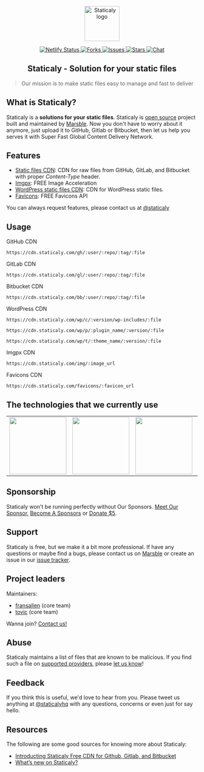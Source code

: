 <p align="center"><a class="clear" href="https://www.staticaly.com/" target="_blank"><img width="92" src="https://cdn.staticaly.com/img/www.staticaly.com/static/images/staticaly.png?w=92" alt="Staticaly logo"></a></p>

<p class="staticaly-badge" align="center">
    <a href="https://app.netlify.com/sites/staticaly/deploys" target="_blank">
        <img src="https://api.netlify.com/api/v1/badges/1f75be83-f290-4705-858d-61e6608f7a66/deploy-status" alt="Netlify Status">
    </a>
    <a href="https://github.com/marsble/staticaly/network" target="_blank">
        <img src="https://cdn.staticaly.com/badges/github/forks/marsble/staticaly.svg?style=social" alt="Forks">
    </a>
    <a href="https://github.com/marsble/staticaly/issues" target="_blank">
        <img src="https://cdn.staticaly.com/badges/github/issues/marsble/staticaly.svg?style=social" alt="Issues">
    </a>
    <a href="https://github.com/marsble/staticaly/stargazers" target="_blank">
        <img src="https://cdn.staticaly.com/badges/github/stars/marsble/staticaly.svg?style=social" alt="Stars">
    </a>
    <a href="https://www.marsble.com/user/staticaly" target="_blank">
        <img src="https://cdn.staticaly.com/badges/badge/chat-Marsble-4285f4.svg" alt="Chat">
    </a>
</p>

<h2 align="center">
    Staticaly - Solution for your static files
</h2>

> Our mission is to make static files easy to manage and fast to deliver

What is Staticaly?
------------------

Staticaly is a **solutions for your static files**. Staticaly is [open source](https://github.com/marsble/staticaly) project built and maintained by [Marsble](https://www.marsble.com/). Now you don't have to worry about it anymore, just upload it to GitHub, Gitlab or Bitbucket, then let us help you serves it with Super Fast Global Content Delivery Network.

Features
--------

- [Static files CDN](https://www.staticaly.com): CDN for raw files from GitHub, GitLab, and Bitbucket with proper *Content-Type* header.
- [Imgpx](https://www.staticaly.com/imgpx): FREE Image Acceleration
- [WordPress static files CDN](https://www.staticaly.com): CDN for WordPress static files.
- [Favicons](https://www.staticaly.com/favicons): FREE Favicons API

You can always request features, please contact us at [@staticaly](https://www.marsble.com/u/staticaly)

Usage
-----

GitHub CDN

`https://cdn.staticaly.com/gh/:user/:repo/:tag/:file`

GitLab CDN

`https://cdn.staticaly.com/gl/:user/:repo/:tag/:file`

Bitbucket CDN

`https://cdn.staticaly.com/bb/:user/:repo/:tag/:file`

WordPress CDN

`https://cdn.staticaly.com/wp/c/:version/wp-includes/:file`

`https://cdn.staticaly.com/wp/p/:plugin_name/:version/:file`

`https://cdn.staticaly.com/wp/t/:theme_name/:version/:file`

Imgpx CDN

`https://cdn.staticaly.com/img/:image_url`

Favicons CDN

`https://cdn.staticaly.com/favicons/:favicon_url`

The technologies that we currently use
--------------------------------------

<!--platinum start-->
<table class="about-optimus" align="center">
  <tbody>
    <tr>
      <td align="center" valign="middle">
        <a class="clear" href="https://www.cloudflare.com/?utm_source=Staticaly.com&utm_medium=Logo&utm_campaign=Sponsor%20link" target="_blank">
          <img width="150px" src="https://www.staticaly.com/static/images/sponsors/cloudflare.png">
        </a>
      </td>
      <td align="center" valign="middle">
      <a class="clear" href="https://www.cdn77.com/?utm_source=Staticaly.com&utm_medium=Logo&utm_campaign=Sponsor%20link" target="_blank">
        <img width="150px" src="https://www.staticaly.com/static/images/sponsors/cdn77.png">
      </a>
      </td>
      <td align="center" valign="middle">
        <a class="clear" href="https://www.fastly.com/?utm_source=Staticaly.com&utm_medium=Logo&utm_campaign=Sponsor%20link" target="_blank">
          <img width="150px" src="https://www.staticaly.com/static/images/sponsors/fastly.png">
        </a>
      </td>
      <td align="center" valign="middle">
        <a class="clear" href="https://www.bunnycdn.com/?utm_source=Staticaly.com&utm_medium=Logo&utm_campaign=Sponsor%20link" target="_blank">
          <img width="150px" src="/static/images/sponsors/bunnycdn.png">
        </a>
      </td>
      <td align="center" valign="middle">
        <a class="clear" href="https://www.cedexis.com/?utm_source=Staticaly.com&utm_medium=Logo&utm_campaign=Sponsor%20link" target="_blank">
          <img width="150px" src="https://www.staticaly.com/static/images/sponsors/cedexis.png">
        </a>
      </td>
      <td align="center" valign="middle">
        <a class="clear" href="https://www.dediserve.com/?utm_source=Staticaly.com&utm_medium=Logo&utm_campaign=Sponsor%20link" target="_blank">
          <img width="150px" src="https://www.staticaly.com/static/images/sponsors/dediserve-dark.svg">
        </a>
      </td>
    </tr>
  </tbody>
</table>
<!--platinum end-->

Sponsorship
-----------

Staticaly won't be running perfectly without Our Sponsors. [Meet Our Sponsor](https://www.staticaly.com/sponsors), [Become A Sponsors](https://www.staticaly.com/become-a-sponsors) or [Donate $5](https://www.staticaly.com/donate).

Support
-------

Staticaly is free, but we make it a bit more professional. If have any questions or maybe find a bugs, please contact us on [Marsble](https://www.marsble.com/u/staticaly) or create an issue in our [issue tracker](https://github.com/marsble/staticaly/issues).

Project leaders
---------------

Maintainers:

- [fransallen](https://github.com/fransallen) (core team)
- [tovic](https://github.com/tovic) (core team)

Wanna join? [Contact us!](https://www.staticaly.com/contact)

Abuse
-----

Staticaly maintains a list of files that are known to be malicious. If you find such a file on [supported providers](https://www.staticaly.com/network#supported-providers), please [let us know](https://www.staticaly.com/contact?subject=Abuse)!

Feedback
--------

If you think this is useful, we'd love to hear from you. Please tweet us anything at [@staticalyhq](https://twitter.com/staticalyhq) with any questions, concerns or even just for say hello.

Resources
---------

The following are some good sources for knowing more about Staticaly:

*   [Introducting Staticaly Free CDN for Github, Gitlab, and Bitbucket](https://www.marsble.com/t/23)
*   [What’s new on Staticaly?](https://www.marsble.com/t/104)